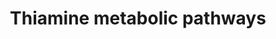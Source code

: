 ---
annotations:
- id: PW:0000136
  parent: classic metabolic pathway
  type: Pathway Ontology
  value: thiamine metabolic pathway
- id: PW:0000033
  parent: classic metabolic pathway
  type: Pathway Ontology
  value: energy metabolic pathway
authors:
- Youssefwalid
- Egonw
- DeSl
- IreneHemel
- MaintBot
- Fehrhart
- Finterly
communities:
- IEM
- RareDiseases
description: Thiamine is absorbed in the form of thiamine or thiamine monophosphate
  and transported through the plasma membrane by thiamine transporter 1 (THTR1) and
  thiamine transporter 2 (THTR2), which are encoded for by the genes SLC19A2 and SLC19A3,
  respectively. Upon cell entrance, thiamine undergoes pyrophosphorylation by thiamine
  pyrophosphokinase (TPK) to thiamine pyrophosphate (TPP). TPP is the active form
  of thiamine and serves as a cofactor of transketolase in the pentose phosphate pathway
  in the cytosol. TPP also functions as a cofactor for pyruvate, ketoglutarate and
  branched chain alpha-keto acid dehydrogenases in the mitochondrion after entrance
  via TPP transporter encoded by SLC25A19. This pathway was inspired by Chapter 15
  (Thiamine Disorders) of the book of Blau (ISBN 3642403360 (978-3642403361)).
last-edited: 2021-11-30
ndex: 66e6d509-8b6a-11eb-9e72-0ac135e8bacf
organisms:
- Homo sapiens
redirect_from:
- /index.php/Pathway:WP4297
- /instance/WP4297
revision: null
schema-jsonld:
- '@context': https://schema.org/
  '@id': https://wikipathways.github.io/pathways/WP4297.html
  '@type': Dataset
  creator:
    '@type': Organization
    name: WikiPathways
  description: Thiamine is absorbed in the form of thiamine or thiamine monophosphate
    and transported through the plasma membrane by thiamine transporter 1 (THTR1)
    and thiamine transporter 2 (THTR2), which are encoded for by the genes SLC19A2
    and SLC19A3, respectively. Upon cell entrance, thiamine undergoes pyrophosphorylation
    by thiamine pyrophosphokinase (TPK) to thiamine pyrophosphate (TPP). TPP is the
    active form of thiamine and serves as a cofactor of transketolase in the pentose
    phosphate pathway in the cytosol. TPP also functions as a cofactor for pyruvate,
    ketoglutarate and branched chain alpha-keto acid dehydrogenases in the mitochondrion
    after entrance via TPP transporter encoded by SLC25A19. This pathway was inspired
    by Chapter 15 (Thiamine Disorders) of the book of Blau (ISBN 3642403360 (978-3642403361)).
  keywords:
  - (SLC19A2)
  - (SLC19A3)
  - (TPP)
  - Acetyl-CoA
  - BCKDK
  - 'Branched chain '
  - Branched chain acylCoAs
  - Branched chain amino acids
  - Citric acid cycle
  - D-Glyceraldehyde 3-phosphate
  - D-Ribose 5-phosphate
  - DHAP
  - DNA
  - E1
  - Glucose 1-phosphate
  - Glucose 6-phosphate
  - Glycerol 3-phosphate
  - OGDH
  - Oxaloacetate
  - 'Pentose '
  - Phospholipid
  - 'Pyruvate '
  - SLC25A19
  - 'Spingolipids '
  - THTR1
  - THTR2
  - TKT
  - TPK1
  - TPP
  - Thiamine monophosphate (TMP)
  - Thiamine pyrophosphate
  - alpha-ketoglutarate
  - citrate
  - 'dehydrogenase '
  - dehydrogenase E1
  - isocitrate
  - 'keto acid '
  - pathway
  - 'phosphate '
  - phospholipids
  - plasmalogens
  - pyruvate
  - serine
  - sphingolipids
  - succinate
  - thiamine
  license: CC0
  name: Thiamine metabolic pathways
seo: CreativeWork
title: Thiamine metabolic pathways
wpid: WP4297
---